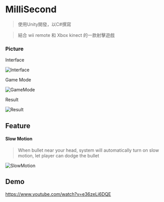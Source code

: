 # MilliSecond
>使用Unity開發，以C#撰寫

>結合 wii remote 和 Xbox kinect 的一款射擊遊戲

### Picture

Interface

![Interface](https://c1.staticflickr.com/5/4240/35164669430_79d45c79b1_b.jpg)

Game Mode

![GameMode](https://c1.staticflickr.com/5/4215/35164660620_7b8a874f6a_c.jpg)

Result

![Result](https://c1.staticflickr.com/5/4290/35421231231_bfbaf23bb1_c.jpg)

## Feature

#### Slow Motion
>When bullet near your head, system will automatically turn on slow motion, let player can dodge the bullet

![SlowMotion](https://c1.staticflickr.com/5/4241/35183939610_fe7e309408_z.jpg)


## Demo
https://www.youtube.com/watch?v=e36zeLi6DQE
